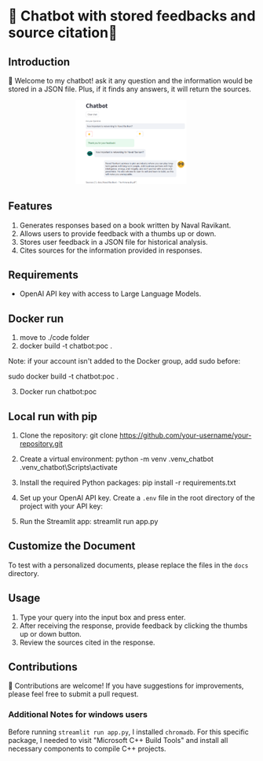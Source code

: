 # 💁 Chatbot with stored feedbacks and source citation📝
## Introduction

🤖 Welcome to my chatbot! ask it any question and the information would be stored in a JSON file. Plus, if it finds any answers, it will return the sources. 

<p align="center">
  <img src="code/img/screen_1.png" alt="Alt text" width="45%"/>
  <img src="ode/img/screen_2.png alt="Alt text" width="45%"/>
</p>



## Features

1. Generates responses based on a book written by Naval Ravikant.
2. Allows users to provide feedback with a thumbs up or down.
3. Stores user feedback in a JSON file for historical analysis.
4. Cites sources for the information provided in responses.

## Requirements

- OpenAI API key with access to Large Language Models.

## Docker run
1. move to ./code folder
2. docker build -t chatbot:poc .

Note: if your account isn't added to the Docker group, add sudo before: 

sudo docker build -t chatbot:poc .

3. Docker run chatbot:poc

## Local run with pip

1. Clone the repository:
git clone https://github.com/your-username/your-repository.git

2. Create a virtual environment:
python -m venv .venv_chatbot
.venv_chatbot\Scripts\activate

3. Install the required Python packages:
pip install -r requirements.txt

4. Set up your OpenAI API key. Create a `.env` file in the root directory of the project with your API key:

5. Run the Streamlit app:
streamlit run app.py


## Customize the Document

To test with a personalized documents, please replace the files in the `docs` directory.

## Usage

1. Type your query into the input box and press enter.
2. After receiving the response, provide feedback by clicking the thumbs up or down button.
3. Review the sources cited in the response.

## Contributions

📝 Contributions are welcome! If you have suggestions for improvements, please feel free to submit a pull request.

### Additional Notes for windows users

Before running `streamlit run app.py`, I installed `chromadb`. For this specific package, I needed to visit "Microsoft C++ Build Tools" and install all necessary components to compile C++ projects.

